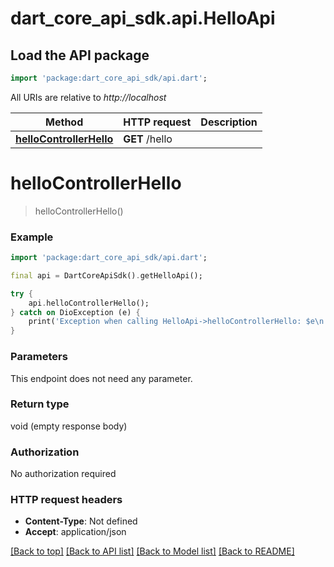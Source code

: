 # dart_core_api_sdk.api.HelloApi

## Load the API package
```dart
import 'package:dart_core_api_sdk/api.dart';
```

All URIs are relative to *http://localhost*

Method | HTTP request | Description
------------- | ------------- | -------------
[**helloControllerHello**](HelloApi.md#hellocontrollerhello) | **GET** /hello | 


# **helloControllerHello**
> helloControllerHello()



### Example
```dart
import 'package:dart_core_api_sdk/api.dart';

final api = DartCoreApiSdk().getHelloApi();

try {
    api.helloControllerHello();
} catch on DioException (e) {
    print('Exception when calling HelloApi->helloControllerHello: $e\n');
}
```

### Parameters
This endpoint does not need any parameter.

### Return type

void (empty response body)

### Authorization

No authorization required

### HTTP request headers

 - **Content-Type**: Not defined
 - **Accept**: application/json

[[Back to top]](#) [[Back to API list]](../README.md#documentation-for-api-endpoints) [[Back to Model list]](../README.md#documentation-for-models) [[Back to README]](../README.md)

